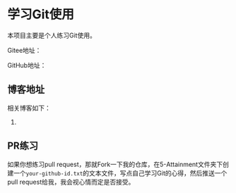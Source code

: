 # 学习Git使用

本项目主要是个人练习Git使用。

Gitee地址：

GitHub地址：



## 博客地址

相关博客如下：

1. 





## PR练习

如果你想练习pull request，那就Fork一下我的仓库，在5-Attainment文件夹下创建一个`your-github-id.txt`的文本文件，写点自己学习Git的心得，然后推送一个pull request给我，我会视心情而定是否接受。
